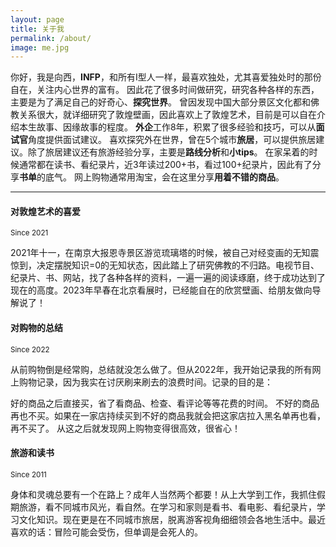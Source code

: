 ```yaml
---
layout: page
title: 关于我
permalink: /about/
image: me.jpg
---
```


你好，我是向西，**INFP**，和所有I型人一样，最喜欢独处，尤其喜爱独处时的那份自在，关注内心世界的富有。
因此花了很多时间做研究，研究各种各样的东西，主要是为了满足自己的好奇心、**探究世界**。
曾因发现中国大部分景区文化都和佛教关系很大，就详细研究了敦煌壁画，因此喜欢上了敦煌艺术，目前是可以自在介绍本生故事、因缘故事的程度。
**外企**工作8年，积累了很多经验和技巧，可以从**面试官**角度提供面试建议。
喜欢探究外在世界，曾在5个城市**旅居**，可以提供旅居建议。除了旅居建议还有旅游经验分享，主要是**路线分析**和**小tips**。
在家呆着的时候通常都在读书、看纪录片，近3年读过200+书，看过100+纪录片，因此有了分享**书单**的底气。
网上购物通常用淘宝，会在这里分享**用着不错的商品**。

***

#### 对敦煌艺术的喜爱
<small>Since 2021</small>

2021年十一，在南京大报恩寺景区游览琉璃塔的时候，被自己对经变画的无知震惊到，决定摆脱知识=0的无知状态，因此踏上了研究佛教的不归路。电视节目、纪录片、书、网站，找了各种各样的资料，一遍一遍的阅读琢磨，终于成功达到了现在的高度。2023年早春在北京看展时，已经能自在的欣赏壁画、给朋友做向导解说了！

#### 对购物的总结
<small>Since 2022</small>

从前购物倒是经常购，总结就没怎么做了。但从2022年，我开始记录我的所有网上购物记录，因为我实在讨厌刷来刷去的浪费时间。记录的目的是：

好的商品之后直接买，省了看商品、检查、看评论等等花费的时间。
不好的商品再也不买。如果在一家店持续买到不好的商品我就会把这家店拉入黑名单再也看，再不买了。
从这之后就发现网上购物变得很高效，很省心！

#### 旅游和读书
<small>Since 2011</small>

身体和灵魂总要有一个在路上？成年人当然两个都要！从上大学到工作，我抓住假期旅游，看不同城市风光，看自然。在学习和家则是看书、看电影、看纪录片，学习文化知识。现在更是在不同城市旅居，脱离游客视角细细领会各地生活中。最近喜欢的话：冒险可能会受伤，但单调是会死人的。
